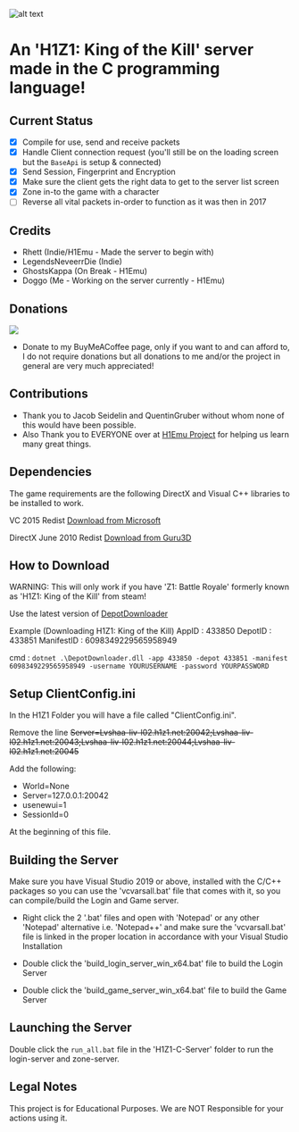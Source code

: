 ![alt text](https://cutewallpaper.org/21/h1z1-king-of-the-kill-twitter/H1z1-King-Of-The-Kill-Wallpaper-Z1-Battle-Royale-Hd-.jpg)

# An 'H1Z1: King of the Kill' server made in the C programming language!

## Current Status
- [x] Compile for use, send and receive packets
- [x] Handle Client connection request (you'll still be on the loading screen but the `BaseApi` is setup & connected)
- [x] Send Session, Fingerprint and Encryption
- [x] Make sure the client gets the right data to get to the server list screen
- [x] Zone in-to the game with a character
- [ ] Reverse all vital packets in-order to function as it was then in 2017

## Credits
- Rhett (Indie/H1Emu - Made the server to begin with)
- LegendsNeveerrDie (Indie)
- GhostsKappa (On Break - H1Emu)
- Doggo (Me - Working on the server currently - H1Emu)

## Donations
<a href="https://www.buymeacoffee.com/doggoizkool"><img src="https://img.buymeacoffee.com/button-api/?text=Donate to my coffee page!&emoji=💲&slug=doggoizkool&button_colour=16c60c&font_colour=000000&font_family=Lato&outline_colour=000000&coffee_colour=FFDD00" /></a>

- Donate to my BuyMeACoffee page, only if you want to and can afford to, I do not require donations but all donations to me and/or the project in general are very much appreciated!

## Contributions
- Thank you to Jacob Seidelin and QuentinGruber without whom none of this would have been possible.
- Also Thank you to EVERYONE over at [H1Emu Project](https://github.com/QuentinGruber/h1z1-server) for helping us learn many great things.

## Dependencies
The game requirements are the following DirectX and Visual C++ libraries to be installed to work.

VC 2015 Redist [Download from Microsoft](https://www.microsoft.com/en-gb/download/details.aspx?id=48145)

DirectX June 2010 Redist [Download from Guru3D](https://www.guru3d.com/files-get/directx-end-user-runtimes-(june-2010),8.html)

## How to Download
WARNING: This will only work if you have 'Z1: Battle Royale' formerly known as 'H1Z1: King of the Kill' from steam!

Use the latest version of [DepotDownloader](https://github.com/SteamRE/DepotDownloader)

Example (Downloading H1Z1: King of the Kill)
AppID : 433850  DepotID : 433851   ManifestID : 6098349229565958949

cmd : `dotnet .\DepotDownloader.dll -app 433850 -depot 433851 -manifest 6098349229565958949 -username YOURUSERNAME -password YOURPASSWORD`

## Setup ClientConfig.ini
In the H1Z1 Folder you will have a file called "ClientConfig.ini".

Remove the line ~~Server=Lvshaa-liv-l02.h1z1.net:20042;Lvshaa-liv-l02.h1z1.net:20043;Lvshaa-liv-l02.h1z1.net:20044;Lvshaa-liv-l02.h1z1.net:20045~~ 

Add the following:

- World=None
- Server=127.0.0.1:20042
- usenewui=1
- SessionId=0

At the beginning of this file.

## Building the Server
Make sure you have Visual Studio 2019 or above, installed with the C/C++ packages so you can use the 'vcvarsall.bat' file that comes with it, so you can compile/build the Login and Game server.

- Right click the 2 '.bat' files and open with 'Notepad' or any other 'Notepad' alternative i.e. 'Notepad++' and make sure the 'vcvarsall.bat' file is linked in the proper location in accordance with your Visual Studio Installation

- Double click the 'build_login_server_win_x64.bat' file to build the Login Server
- Double click the 'build_game_server_win_x64.bat' file to build the Game Server

## Launching the Server
Double click the `run_all.bat` file in the 'H1Z1-C-Server' folder to run the login-server and zone-server.

## Legal Notes
This project is for Educational Purposes. We are NOT Responsible for your actions using it.
